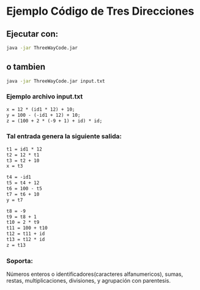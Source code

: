 # Ejemplo Código de Tres Direcciones
## Ejecutar con:
```sh
java -jar ThreeWayCode.jar
```

## o tambien
```sh
java -jar ThreeWayCode.jar input.txt
```

### Ejemplo archivo input.txt
```txt
x = 12 * (id1 * 12) + 10;
y = 100 - (-id1 + 12) + 10;
z = (100 + 2 * (-9 + 1) + id) * id;
```

### Tal entrada genera la siguiente salida:
```txt
t1 = id1 * 12
t2 = 12 * t1
t3 = t2 + 10
x = t3

t4 = -id1
t5 = t4 + 12
t6 = 100 - t5
t7 = t6 + 10
y = t7

t8 = -9
t9 = t8 + 1
t10 = 2 * t9
t11 = 100 + t10
t12 = t11 + id
t13 = t12 * id
z = t13
```

### Soporta:
Números enteros o identificadores(caracteres alfanumericos), sumas, restas, multiplicaciones, divisiones, y agrupación con parentesis.